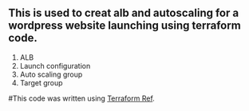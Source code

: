 ## This is used to creat alb and autoscaling for a wordpress website launching using terraform code.

 1. ALB
 2. Launch configuration
 3. Auto scaling group
 4. Target group

#This code was written using [Terraform Ref](https://www.terraform.io).
